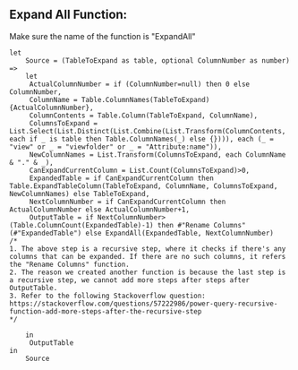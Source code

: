 ## Expand All Function:

Make sure the name of the function is "ExpandAll"

    let
        Source = (TableToExpand as table, optional ColumnNumber as number) =>
        let
         ActualColumnNumber = if (ColumnNumber=null) then 0 else ColumnNumber,
         ColumnName = Table.ColumnNames(TableToExpand){ActualColumnNumber},
         ColumnContents = Table.Column(TableToExpand, ColumnName),
         ColumnsToExpand = List.Select(List.Distinct(List.Combine(List.Transform(ColumnContents, each if _ is table then Table.ColumnNames(_) else {}))), each (_ = "view" or _ = "viewfolder" or _ = "Attribute:name")),
         NewColumnNames = List.Transform(ColumnsToExpand, each ColumnName & "." & _),
         CanExpandCurrentColumn = List.Count(ColumnsToExpand)>0,
         ExpandedTable = if CanExpandCurrentColumn then Table.ExpandTableColumn(TableToExpand, ColumnName, ColumnsToExpand, NewColumnNames) else TableToExpand,
         NextColumnNumber = if CanExpandCurrentColumn then ActualColumnNumber else ActualColumnNumber+1,
         OutputTable = if NextColumnNumber>(Table.ColumnCount(ExpandedTable)-1) then #"Rename Columns"(#"ExpandedTable") else ExpandAll(ExpandedTable, NextColumnNumber)
    /* 
    1. The above step is a recursive step, where it checks if there's any columns that can be expanded. If there are no such columns, it refers the "Rename Columns" function.
    2. The reason we created another function is because the last step is a recursive step, we cannot add more steps after steps after OutputTable.
    3. Refer to the following Stackoverflow question: https://stackoverflow.com/questions/57222986/power-query-recursive-function-add-more-steps-after-the-recursive-step 
    */

        in
         OutputTable
    in
        Source
